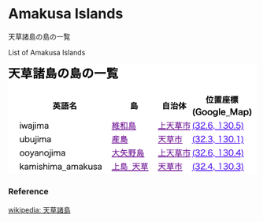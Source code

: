 Amakusa Islands 
===============

天草諸島の島の一覧

List of Amakusa Islands 


![amakusa islands](https://github.com/ohwada/World_Countries/blob/main/geoPandas/polygon_explode/kagoshima/island_list/amakusa_islands/screenshots/amakusa_islands.png)

### Reference

[wikipedia: 天草諸島](https://ja.wikipedia.org/wiki/Category:%E5%A4%A9%E8%8D%89%E8%AB%B8%E5%B3%B6)

